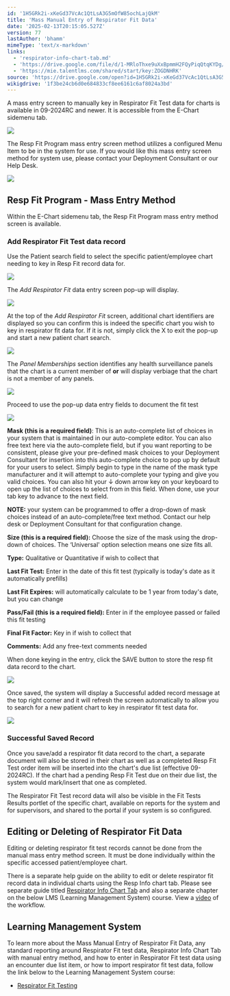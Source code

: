 ```yaml
---
id: '1H5GRk2i-xKeGd37VcAc1QtLsA3G5mOfW85ochLajQkM'
title: 'Mass Manual Entry of Respirator Fit Data'
date: '2025-02-13T20:15:05.527Z'
version: 77
lastAuthor: 'bhamm'
mimeType: 'text/x-markdown'
links:
  - 'respirator-info-chart-tab.md'
  - 'https://drive.google.com/file/d/1-MRloThxe9uXxBpmmH2FQyPiqQtqKYDg/view?usp=sharing'
  - 'https://mie.talentlms.com/shared/start/key:ZOGDNHRK'
source: 'https://drive.google.com/open?id=1H5GRk2i-xKeGd37VcAc1QtLsA3G5mOfW85ochLajQkM'
wikigdrive: '1f3be24cb6d0e684833cf8ee6161c6af8024a3bd'
---
```

A mass entry screen to manually key in Respirator Fit Test data for charts is available in 09-2024RC and newer.  It is accessible from the E-Chart sidemenu tab.

![](../mass-manual-entry-of-respirator-fit-data.assets/1d817cf0e4f13a5bbc4eaf9ec324e4c3.png)

The Resp Fit Program mass entry screen method utilizes a configured Menu Item to be in the system for use.  If you would like this mass entry screen method for system use, please contact your Deployment Consultant or our Help Desk.

![](../mass-manual-entry-of-respirator-fit-data.assets/fb1e1a650d9fc6bd35e9b605f3c839c0.png)

## Resp Fit Program - Mass Entry Method

Within the E-Chart sidemenu tab, the Resp Fit Program mass entry method screen is available.

### Add Respirator Fit Test data record

Use the Patient search field to select the specific patient/employee chart needing to key in Resp Fit record data for.

![](../mass-manual-entry-of-respirator-fit-data.assets/fab4119f38bd1f0a1dc94f8d437fc253.png)

The *Add Respirator Fit* data entry screen pop-up will display.

![](../mass-manual-entry-of-respirator-fit-data.assets/b1d9a794ffa868eb3f7e4cccba5249a0.png)

At the top of the *Add Respirator Fit* screen, additional chart identifiers are displayed so you can confirm this is indeed the specific chart you wish to key in respirator fit data for.   If it is not, simply click the X to exit the pop-up and start a new patient chart search.

![](../mass-manual-entry-of-respirator-fit-data.assets/2bac3f4459cf61470b176b134e9d5a70.png)

The *Panel Memberships* section identifies any health surveillance panels that the chart is a current member of **or** will display verbiage that the chart is not a member of any panels.

![](../mass-manual-entry-of-respirator-fit-data.assets/885ab2b59ccdbbf113075cc3f5907848.png)

Proceed to use the pop-up data entry fields to document the fit test

![](../mass-manual-entry-of-respirator-fit-data.assets/b47525dba69edc9a96197d24fb7866cc.png)

**Mask (this is a required field)**: This is an auto-complete list of choices in your system that is maintained in our auto-complete editor. You can also free text here via the auto-complete field, but if you want reporting to be consistent, please give your pre-defined mask choices to your Deployment Consultant for insertion into this auto-complete choice to pop up by default for your users to select. Simply begin to type in the name of the mask type manufacturer and it will attempt to auto-complete your typing and give you valid choices. You can also hit your ↓ down arrow key on your keyboard to open up the list of choices to select from in this field. When done, use your tab key to advance to the next field.

**NOTE:** your system can be programmed to offer a drop-down of mask choices instead of an auto-complete/free text method. Contact our help desk or Deployment Consultant for that configuration change.

**Size (this is a required field):** Choose the size of the mask using the drop-down of choices. The ‘Universal' option selection means one size fits all.

**Type:** Qualitative or Quantitative if wish to collect that

**Last Fit Test:** Enter in the date of this fit test (typically is today's date as it automatically prefills)

**Last Fit Expires:** will automatically calculate to be 1 year from today's date, but you can change

**Pass/Fail (this is a required field):** Enter in if the employee passed or failed this fit testing

**Final Fit Factor:** Key in if wish to collect that

**Comments:** Add any free-text comments needed

When done keying in the entry, click the SAVE button to store the resp fit data record to the chart.

![](../mass-manual-entry-of-respirator-fit-data.assets/cd44face588dc4632c976748f9421a14.png)

Once saved, the system will display a Successful added record message at the top right corner and it will refresh the screen automatically to allow you to search for a new patient chart to key in respirator fit test data for.

![](../mass-manual-entry-of-respirator-fit-data.assets/a27f44869d4d734cfd0c530816e8f5cc.png)

### Successful Saved Record

Once you save/add a respirator fit data record to the chart, a separate document will also be stored in their chart as well as a completed Resp Fit Test order item will be inserted into the chart's due list (effective 09-2024RC).  If the chart had a pending Resp Fit Test due on their due list, the system would mark/insert that one as completed.

The Respirator Fit Test record data will also be visible in the Fit Tests Results portlet of the specific chart, available on reports for the system and for supervisors, and shared to the portal if your system is so configured.

## Editing or Deleting of Respirator Fit Data

Editing or deleting respirator fit test records cannot be done from the manual mass entry method screen.  It must be done individually within the specific accessed patient/employee chart.

There is a separate help guide on the ability to edit or delete respirator fit record data in individual charts using the Resp Info chart tab.  Please see separate guide titled [Respirator Info Chart Tab](respirator-info-chart-tab.md) and also a separate chapter on the below LMS (Learning Management System) course. View a [video](https://drive.google.com/file/d/1-MRloThxe9uXxBpmmH2FQyPiqQtqKYDg/view?usp=sharing) of the workflow.

## Learning Management System

To learn more about the Mass Manual Entry of Respirator Fit Data, any standard reporting around Respirator Fit test data, Respirator Info Chart Tab with manual entry method, and how to enter in Respirator Fit test data using an encounter due list item, or how to import respirator fit test data, follow the link below to the Learning Management System course:

* [Respirator Fit Testing](https://mie.talentlms.com/shared/start/key:ZOGDNHRK)
